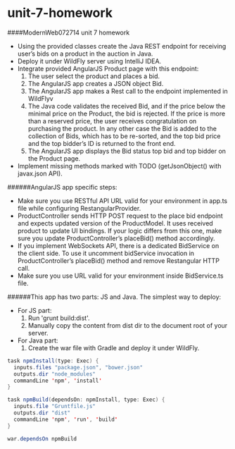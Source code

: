 unit-7-homework
===============

####ModernWeb072714 unit 7 homework

* Using the provided classes create the Java REST endpoint for receiving user’s bids on a
  product in the auction in Java.
* Deploy it under WildFly server using IntelliJ IDEA.
* Integrate provided AngularJS Product page with this endpoint:
  1. The user select the product and places a bid.
  2. The AngularJS app creates a JSON object Bid.
  3. The AngularJS app makes a Rest call to the endpoint implemented in WildFlyv
  4. The Java code validates the received Bid, and if the price below the minimal price on
    the Product, the bid is rejected. If the price is more than a reserved price, the user
    receives congratulation on purchasing the product. In any other case the Bid is added to
    the collection of Bids, which has to be re-sorted, and the top bid price and the top
    bidder’s ID is returned to the front end.
  5. The AngularJS app displays the Bid status top bid and top bidder on the Product page.
* Implement missing methods marked with TODO (getJsonObject() with javax.json API).

######AngularJS app specific steps:
* Make sure you use RESTful API URL valid for your environment in app.ts file while
  configuring RestangularProvider.
* ProductController sends HTTP POST request to the place bid endpoint and
  expects updated version of the ProductModel. It uses received product to update UI
  bindings. If your logic differs from this one, make sure you update
  ProductController’s placeBid() method accordingly.
* If you implement WebSockets API, there is a dedicated BidService on the client
  side. To use it uncomment bidService invocation in ProductController’s
  placeBid() method and remove Restangular HTTP call.
* Make sure you use URL valid for your environment inside BidService.ts file.

######This app has two parts: JS and Java. The simplest way to deploy:
* For JS part:
  1. Run 'grunt build:dist'.
  2. Manually copy the content from dist dir to the document root of your server.
* For Java part:
  1. Create the war file with Gradle and deploy it under WildFly. 

```java
task npmInstall(type: Exec) {
  inputs.files "package.json", "bower.json"
  outputs.dir "node_modules"
  commandLine 'npm', 'install'
}

task npmBuild(dependsOn: npmInstall, type: Exec) {
  inputs.file "Gruntfile.js"
  outputs.dir "dist"
  commandLine 'npm', 'run', 'build'
}

war.dependsOn npmBuild
```
